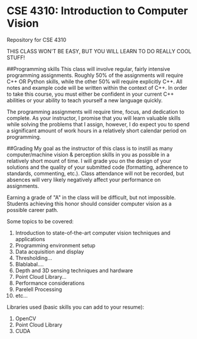 # CSE 4310: Introduction to Computer Vision
Repository for CSE 4310

THIS CLASS WON'T BE EASY, BUT YOU WILL LEARN TO DO REALLY COOL STUFF!

##Programming skills
This class will involve regular, fairly intensive programming assignments. Roughly 50% of the assignments will require C++ OR Python skills, while the other 50% will require explicitly C++. All notes and example code will be written within the context of C++. In order to take this course, you must either be confident in your current C++ abilities or your ability to teach yourself a new language quickly.

The programming assignments will require time, focus, and dedication to complete. As your instructor, I promise that you will learn valuable skills while solving the problems that I assign, however, I do expect you to spend a significant amount of work hours in a relatively short calendar period on programming.

##Grading
My goal as the instructor of this class is to instill as many computer/machine vision & perception skills in you as possible in a relatively short mount of time. I will grade you on the design of your solutions and the quality of your submitted code (formatting, adherence to standards, commenting, etc.). Class attendance will not be recorded, but absences will very likely negatively affect your performance on assignments. 

Earning a grade of "A" in the class will be difficult, but not impossible. Students achieving this honor should consider computer vision as a possible career path.


Some topics to be covered:
1. Introduction to state-of-the-art computer vision techniques and applications
2. Programming environment setup
3. Data acquisition and display
4. Thresholding...
5. Blablabal....
6. Depth and 3D sensing techniques and hardware
7. Point Cloud Library...
8. Performance considerations
9. Parelell Processing
10. etc...

Libraries used (basic skills you can add to your resume):
1. OpenCV
2. Point Cloud Library
3. CUDA


